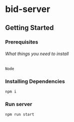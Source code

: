 # bid-server

## Getting Started

### Prerequisites

###### What things you need to install

```
Node
```

### Installing Dependencies

```
npm i
```

### Run server

```
npm run start
```
